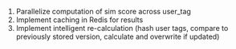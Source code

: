 1. Parallelize computation of sim score across user_tag
2. Implement caching in Redis for results
3. Implement intelligent re-calculation (hash user tags, compare to previously stored version, calculate and overwrite if updated)